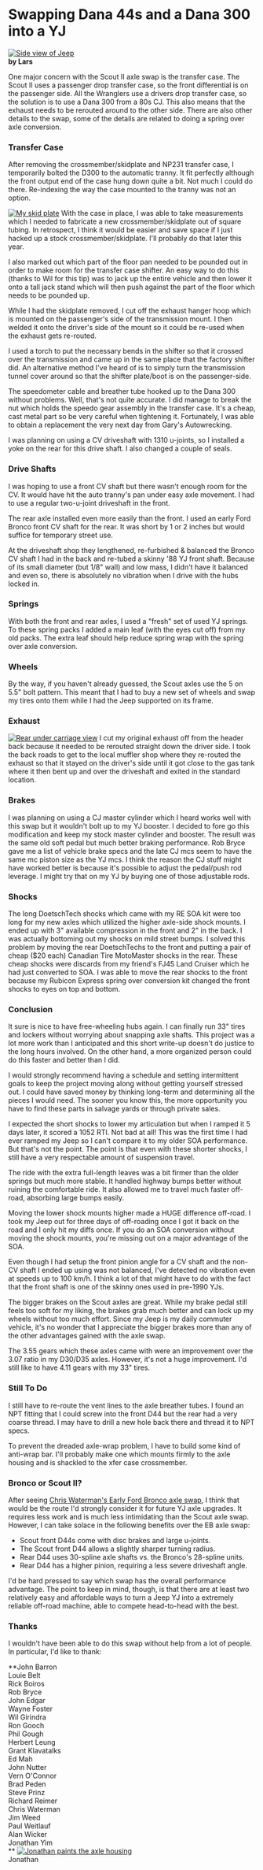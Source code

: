 # Swapping Dana 44s and a Dana 300 into a YJ

[![Side view of Jeep](/images/axle/updates/ihscout/ss18_.jpg)](/images/axle/updates/ihscout/ss18.jpg)\
**by Lars**

One major concern with the Scout II axle swap is the transfer case. The Scout II uses a passenger drop transfer case, so the front differential is on the passenger side. All the Wranglers use a drivers drop transfer case, so the solution is to use a Dana 300 from a 80s CJ. This also means that the exhaust needs to be rerouted around to the other side. There are also other details to the swap, some of the details are related to doing a spring over axle conversion.

### Transfer Case

After removing the crossmember/skidplate and NP231 transfer case, I temporarily bolted the D300 to the automatic tranny. It fit perfectly although the front output end of the case hung down quite a bit. Not much I could do there. Re-indexing the way the case mounted to the tranny was not an option.

[![My skid plate](/images/axle/updates/ihscout/ss8_.jpg)](/images/axle/updates/ihscout/ss8.jpg) With the case in place, I was able to take measurements which I needed to fabricate a new crossmember/skidplate out of square tubing. In retrospect, I think it would be easier and save space if I just hacked up a stock crossmember/skidplate. I\'ll probably do that later this year.

I also marked out which part of the floor pan needed to be pounded out in order to make room for the transfer case shifter. An easy way to do this (thanks to Wil for this tip) was to jack up the entire vehicle and then lower it onto a tall jack stand which will then push against the part of the floor which needs to be pounded up.

While I had the skidplate removed, I cut off the exhaust hanger hoop which is mounted on the passenger\'s side of the transmission mount. I then welded it onto the driver\'s side of the mount so it could be re-used when the exhaust gets re-routed.

I used a torch to put the necessary bends in the shifter so that it crossed over the transmission and came up in the same place that the factory shifter did. An alternative method I\'ve heard of is to simply turn the transmission tunnel cover around so that the shifter plate/boot is on the passenger-side.

The speedometer cable and breather tube hooked up to the Dana 300 without problems. Well, that\'s not quite accurate. I did manage to break the nut which holds the speedo gear assembly in the transfer case. It\'s a cheap, cast metal part so be very careful when tightening it. Fortunately, I was able to obtain a replacement the very next day from Gary\'s Autowrecking.

I was planning on using a CV driveshaft with 1310 u-joints, so I installed a yoke on the rear for this drive shaft. I also changed a couple of seals.

### Drive Shafts

I was hoping to use a front CV shaft but there wasn\'t enough room for the CV. It would have hit the auto tranny\'s pan under easy axle movement. I had to use a regular two-u-joint driveshaft in the front.

The rear axle installed even more easily than the front. I used an early Ford Bronco front CV shaft for the rear. It was short by 1 or 2 inches but would suffice for temporary street use.

At the driveshaft shop they lengthened, re-furbished & balanced the Bronco CV shaft I had in the back and re-tubed a skinny \'88 YJ front shaft. Because of its small diameter (but 1/8\" wall) and low mass, I didn\'t have it balanced and even so, there is absolutely no vibration when I drive with the hubs locked in.

### Springs

With both the front and rear axles, I used a \"fresh\" set of used YJ springs. To these spring packs I added a main leaf (with the eyes cut off) from my old packs. The extra leaf should help reduce spring wrap with the spring over axle conversion.

### Wheels

By the way, if you haven\'t already guessed, the Scout axles use the 5 on 5.5\" bolt pattern. This meant that I had to buy a new set of wheels and swap my tires onto them while I had the Jeep supported on its frame.

### Exhaust

[![Rear under carriage view](/images/axle/updates/ihscout/ss13_.jpg)](/images/axle/updates/ihscout/ss13.jpg) I cut my original exhaust off from the header back because it needed to be rerouted straight down the driver side. I took the back roads to get to the local muffler shop where they re-routed the exhaust so that it stayed on the driver\'s side until it got close to the gas tank where it then bent up and over the driveshaft and exited in the standard location.

### Brakes

I was planning on using a CJ master cylinder which I heard works well with this swap but it wouldn\'t bolt up to my YJ booster. I decided to fore go this modification and keep my stock master cylinder and booster. The result was the same old soft pedal but much better braking performance. Rob Bryce gave me a list of vehicle brake specs and the late CJ mcs seem to have the same mc piston size as the YJ mcs. I think the reason the CJ stuff might have worked better is because it\'s possible to adjust the pedal/push rod leverage. I might try that on my YJ by buying one of those adjustable rods.

### Shocks

The long DoetschTech shocks which came with my RE SOA kit were too long for my new axles which utilized the higher axle-side shock mounts. I ended up with 3\" available compression in the front and 2\" in the back. I was actually bottoming out my shocks on mild street bumps. I solved this problem by moving the rear DoetschTechs to the front and putting a pair of cheap (\$20 each) Canadian Tire MotoMaster shocks in the rear. These cheap shocks were discards from my friend\'s FJ45 Land Cruiser which he had just converted to SOA. I was able to move the rear shocks to the front because my Rubicon Express spring over conversion kit changed the front shocks to eyes on top and bottom.

### Conclusion

It sure is nice to have free-wheeling hubs again. I can finally run 33\" tires and lockers without worrying about snapping axle shafts. This project was a lot more work than I anticipated and this short write-up doesn\'t do justice to the long hours involved. On the other hand, a more organized person could do this faster and better than I did.

I would strongly recommend having a schedule and setting intermittent goals to keep the project moving along without getting yourself stressed out. I could have saved money by thinking long-term and determining all the pieces I would need. The sooner you know this, the more opportunity you have to find these parts in salvage yards or through private sales.

I expected the short shocks to lower my articulation but when I ramped it 5 days later, it scored a 1052 RTI. Not bad at all! This was the first time I had ever ramped my Jeep so I can\'t compare it to my older SOA performance. But that\'s not the point. The point is that even with these shorter shocks, I still have a very respectable amount of suspension travel.

The ride with the extra full-length leaves was a bit firmer than the older springs but much more stable. It handled highway bumps better without ruining the comfortable ride. It also allowed me to travel much faster off-road, absorbing large bumps easily.

Moving the lower shock mounts higher made a HUGE difference off-road. I took my Jeep out for three days of off-roading once I got it back on the road and I only hit my diffs once. If you do an SOA conversion without moving the shock mounts, you\'re missing out on a major advantage of the SOA.

Even though I had setup the front pinion angle for a CV shaft and the non-CV shaft I ended up using was not balanced, I\'ve detected no vibration even at speeds up to 100 km/h. I think a lot of that might have to do with the fact that the front shaft is one of the skinny ones used in pre-1990 YJs.

The bigger brakes on the Scout axles are great. While my brake pedal still feels too soft for my liking, the brakes grab much better and can lock up my wheels without too much effort. Since my Jeep is my daily commuter vehicle, it\'s no wonder that I appreciate the bigger brakes more than any of the other advantages gained with the axle swap.

The 3.55 gears which these axles came with were an improvement over the 3.07 ratio in my D30/D35 axles. However, it\'s not a huge improvement. I\'d still like to have 4.11 gears with my 33\" tires.

### Still To Do

I still have to re-route the vent lines to the axle breather tubes. I found an NPT fitting that I could screw into the front D44 but the rear had a very coarse thread. I may have to drill a new hole back there and thread it to NPT specs.

To prevent the dreaded axle-wrap problem, I have to build some kind of anti-wrap bar. I\'ll probably make one which mounts firmly to the axle housing and is shackled to the xfer case crossmember.

### Bronco or Scout II?

After seeing [Chris Waterman\'s Early Ford Bronco axle swap](/axle/upgrades/fordeb/), I think that would be the route I\'d strongly consider it for future YJ axle upgrades. It requires less work and is much less intimidating than the Scout axle swap. However, I can take solace in the following benefits over the EB axle swap:

-   Scout front D44s come with disc brakes and large u-joints.
-   The Scout front D44 allows a slightly sharper turning radius.
-   Rear D44 uses 30-spline axle shafts vs. the Bronco\'s 28-spline units.
-   Rear D44 has a higher pinion, requiring a less severe driveshaft angle.

I\'d be hard pressed to say which swap has the overall performance advantage. The point to keep in mind, though, is that there are at least two relatively easy and affordable ways to turn a Jeep YJ into a extremely reliable off-road machine, able to compete head-to-head with the best.

### Thanks

I wouldn\'t have been able to do this swap without help from a lot of people. In particular, I\'d like to thank:

**John Barron\
Louie Belt\
Rick Boiros\
Rob Bryce\
John Edgar\
Wayne Foster\
Wil Girindra\
Ron Gooch\
Phil Gough\
Herbert Leung\
Grant Klavatalks\
Ed Mah\
John Nutter\
Vern O\'Connor\
Brad Peden\
Steve Prinz\
Richard Reimer\
Chris Waterman\
Jim Weed\
Paul Weitlauf\
Alan Wicker\
Jonathan Yim\
** [![Jonathan paints the axle housing](/images/axle/updates/ihscout/ss12_.jpg)](/images/axle/updates/ihscout/ss12.jpg)\
Jonathan

